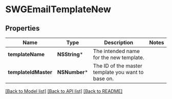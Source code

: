 # SWGEmailTemplateNew

## Properties
Name | Type | Description | Notes
------------ | ------------- | ------------- | -------------
**templateName** | **NSString*** | The intended name for the new template. | 
**templateIdMaster** | **NSNumber*** | The ID of the master template you want to base on. | 

[[Back to Model list]](../README.md#documentation-for-models) [[Back to API list]](../README.md#documentation-for-api-endpoints) [[Back to README]](../README.md)


